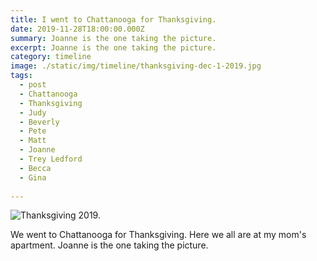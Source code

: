 ```yaml
---
title: I went to Chattanooga for Thanksgiving.
date: 2019-11-28T18:00:00.000Z
summary: Joanne is the one taking the picture.
excerpt: Joanne is the one taking the picture.
category: timeline
image: ./static/img/timeline/thanksgiving-dec-1-2019.jpg
tags:
  - post
  - Chattanooga
  - Thanksgiving
  - Judy
  - Beverly
  - Pete
  - Matt
  - Joanne
  - Trey Ledford
  - Becca
  - Gina
  
---
```


![Thanksgiving 2019.](/static/img/timeline/thanksgiving-dec-1-2019.jpg "Thanksgiving 2019.")

We went to Chattanooga for Thanksgiving. Here we all are at my mom's apartment. Joanne is the one taking the picture.
